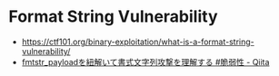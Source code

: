# Format String Vulnerability
- https://ctf101.org/binary-exploitation/what-is-a-format-string-vulnerability/
- [fmtstr_payloadを紐解いて書式文字列攻撃を理解する #脆弱性 - Qiita](https://qiita.com/mae_t/items/91a82f8efe361305c29b)
